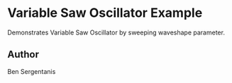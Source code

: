 # Variable Saw Oscillator Example

Demonstrates Variable Saw Oscillator by sweeping waveshape parameter.

## Author

Ben Sergentanis
